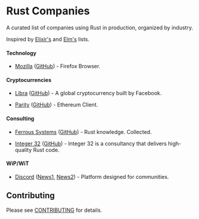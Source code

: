 # Rust Companies

A curated list of companies using Rust in production, organized by industry.

Inspired by [Elixir's][elixir-companies] and [Elm's][elm-companies] lists.

[elixir-companies]: https://github.com/doomspork/elixir-companies
[elm-companies]: https://github.com/jah2488/elm-companies

#### Technology

* [Mozilla](https://www.mozilla.org)
  ([GitHub](https://github.com/mozilla)) - Firefox Browser.

#### Cryptocurrencies

* [Libra](https://libra.org)
  ([GitHub](https://github.com/libra/libra)) - A global cryptocurrency built by Facebook.
  
* [Parity](https://www.parity.io)
  ([GitHub](https://github.com/paritytech/)) - Ethereum Client.

#### Consulting

* [Ferrous Systems](https://ferrous-systems.com)
  ([GitHub](https://github.com/ferrous-systems)) - Rust knowledge. Collected.
  
 * [Integer 32](https://www.integer32.com)
  ([GitHub](https://github.com/integer32llc)) - Integer 32 is a consultancy that delivers high-quality Rust code.

#### WiP/WiT

* [Discord](https://discordapp.com)
  ([News1](https://blog.discordapp.com/using-rust-to-scale-elixir-for-11-million-concurrent-users-c6f19fc029d3), [News2](https://blog.discordapp.com/why-discord-is-switching-from-go-to-rust-a190bbca2b1f)) - Platform designed for communities.

## Contributing

Please see [CONTRIBUTING](CONTRIBUTING.md) for details.
